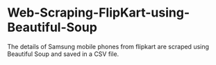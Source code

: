 # Web-Scraping-FlipKart-using-Beautiful-Soup
The details of Samsung mobile phones from flipkart are scraped using Beautiful Soup and saved in a CSV file.
